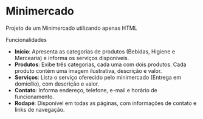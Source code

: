 # Minimercado
Projeto de um Minimercado utilizando apenas HTML

Funcionalidades

- **Início**: Apresenta as categorias de produtos (Bebidas, Higiene e Mercearia) e informa os serviços disponíveis.
- **Produtos**: Exibe três categorias, cada uma com dois produtos. Cada produto contém uma imagem ilustrativa, descrição e valor.
- **Serviços**: Lista o serviço oferecido pelo minimercado (Entrega em domicílio), com descrição e valor.
- **Contato**: Informa endereço, telefone, e-mail e horário de funcionamento.
- **Rodapé**: Disponível em todas as páginas, com informações de contato e links de navegação.

